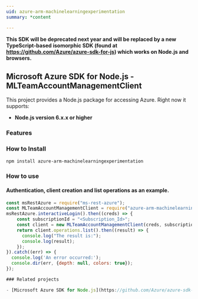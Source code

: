 ```yaml
---
uid: azure-arm-machinelearningexperimentation
summary: *content

---
```

**This SDK will be deprecated next year and will be replaced by a new TypeScript-based isomorphic SDK (found at https://github.com/Azure/azure-sdk-for-js) which works on Node.js and browsers.**
## Microsoft Azure SDK for Node.js - MLTeamAccountManagementClient
This project provides a Node.js package for accessing Azure. Right now it supports:
- **Node.js version 6.x.x or higher**

### Features


### How to Install

```bash
npm install azure-arm-machinelearningexperimentation
```

### How to use

#### Authentication, client creation and list operations as an example.

```javascript
const msRestAzure = require("ms-rest-azure");
const MLTeamAccountManagementClient = require("azure-arm-machinelearningexperimentation");
msRestAzure.interactiveLogin().then((creds) => {
    const subscriptionId = "<Subscription_Id>";
    const client = new MLTeamAccountManagementClient(creds, subscriptionId);
    return client.operations.list().then((result) => {
      console.log("The result is:");
      console.log(result);
    });
}).catch((err) => {
  console.log('An error occurred:');
  console.dir(err, {depth: null, colors: true});
});

### Related projects

- [Microsoft Azure SDK for Node.js](https://github.com/Azure/azure-sdk-for-node)
